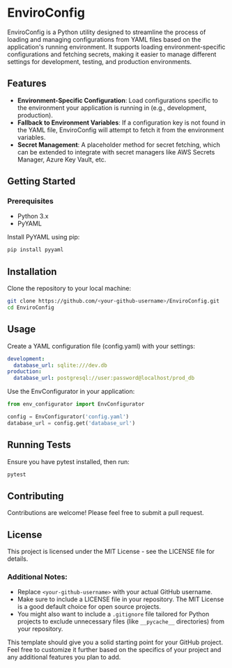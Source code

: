 # EnviroConfig

EnviroConfig is a Python utility designed to streamline the process of loading and managing configurations from YAML files based on the application's running environment. It supports loading environment-specific configurations and fetching secrets, making it easier to manage different settings for development, testing, and production environments.

## Features

- **Environment-Specific Configuration**: Load configurations specific to the environment your application is running in (e.g., development, production).
- **Fallback to Environment Variables**: If a configuration key is not found in the YAML file, EnviroConfig will attempt to fetch it from the environment variables.
- **Secret Management**: A placeholder method for secret fetching, which can be extended to integrate with secret managers like AWS Secrets Manager, Azure Key Vault, etc.

## Getting Started

### Prerequisites

- Python 3.x
- PyYAML

Install PyYAML using pip:

```bash
pip install pyyaml
```
## Installation
Clone the repository to your local machine:

```bash
git clone https://github.com/<your-github-username>/EnviroConfig.git
cd EnviroConfig
```

## Usage
Create a YAML configuration file (config.yaml) with your settings:

```yaml
development:
  database_url: sqlite:///dev.db
production:
  database_url: postgresql://user:password@localhost/prod_db
```

Use the EnvConfigurator in your application:

```python
from env_configurator import EnvConfigurator

config = EnvConfigurator('config.yaml')
database_url = config.get('database_url')
```


## Running Tests
Ensure you have pytest installed, then run:

```bash
pytest
```

## Contributing
Contributions are welcome! Please feel free to submit a pull request.

## License
This project is licensed under the MIT License - see the LICENSE file for details.


### Additional Notes:

- Replace `<your-github-username>` with your actual GitHub username.
- Make sure to include a LICENSE file in your repository. The MIT License is a good default choice for open source projects.
- You might also want to include a `.gitignore` file tailored for Python projects to exclude unnecessary files (like `__pycache__` directories) from your repository.

This template should give you a solid starting point for your GitHub project. Feel free to customize it further based on the specifics of your project and any additional features you plan to add.
